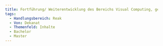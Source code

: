 ```yaml
---
title: Fortführung/ Weiterentwicklung des Bereichs Visual Computing, gerade des Bereichs Medientechnik und -Produktion wünscht sich CK einen Ausblick/ Prognose im Bereich “Digitale Medien”, die bewusst eher in Richtung “Advanced Media” und weniger in Richtung Film & Fernsehen geht
tags:
  - Handlungsbereich: Reak
  - Von: Dekanat
  - Themenfeld: Inhalte
  - Bachelor
  - Master
---
```

